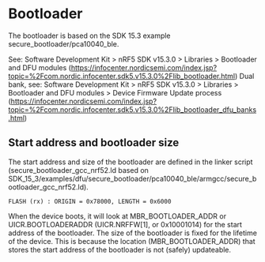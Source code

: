 # Bootloader

The bootloader is based on the SDK 15.3 example secure_bootloader/pca10040_ble.

See: Software Development Kit > nRF5 SDK v15.3.0 > Libraries > Bootloader and DFU modules (https://infocenter.nordicsemi.com/index.jsp?topic=%2Fcom.nordic.infocenter.sdk5.v15.3.0%2Flib_bootloader.html)
Dual bank, see: Software Development Kit > nRF5 SDK v15.3.0 > Libraries > Bootloader and DFU modules > Device Firmware Update process (https://infocenter.nordicsemi.com/index.jsp?topic=%2Fcom.nordic.infocenter.sdk5.v15.3.0%2Flib_bootloader_dfu_banks.html)

## Start address and bootloader size

The start address and size of the bootloader are defined in the linker script (secure_bootloader_gcc_nrf52.ld based on SDK_15_3/examples/dfu/secure_bootloader/pca10040_ble/armgcc/secure_bootloader_gcc_nrf52.ld).
```
FLASH (rx) : ORIGIN = 0x78000, LENGTH = 0x6000
```

When the device boots, it will look at MBR_BOOTLOADER_ADDR or UICR.BOOTLOADERADDR (UICR.NRFFW[1], or 0x10001014) for the start address of the bootloader.
The size of the bootloader is fixed for the lifetime of the device. This is because the location (MBR_BOOTLOADER_ADDR) that stores the start address of the bootloader is not (safely) updateable.


